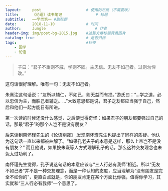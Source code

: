 ```yaml
---
layout:     post                    # 使用的布局（不需要改）
title:      《论语》读书笔记               # 标题 
subtitle:   ——学而第一 #副标题
date:       2018-11-10              # 时间
author:     Jungle                      # 作者
header-img: img/post-bg-2015.jpg    #这篇文章标题背景图片
catalog: true                       # 是否归档
tags:                               #标签
    - 国学 
    - 论语
---
```



>子曰：“君子不重则不威，学则不固。主忠信。无友不如己者。过则勿惮改。”
  
这句话很好理解。唯有一句：无友不如己者。

朱熹注这句话说：“友所以辅仁，不如己，则无益而有损。”游氏曰：“...学之道，必以忠信为主，而胜己者辅之。...”大致意思都是说，君子之友都应当强于自己，然后和他们一起方能日有所进。

第一次读的时候还没什么感觉，之后便觉得奇怪：如果君子的朋友都要强过自己的话，那最“君子”的那个人岂不是没有朋友？

后来读到南怀瑾先生的《论语别裁》,发现南怀瑾先生也提出了同样的质疑。他认为这句话一直以来都被曲解了。“如果孔老夫子的本意是这样，那么上帝岂不是没有朋友？”
而且他说，如果按朱熹等人方式理解孔子的话，那么这种交友理念也未免太过功利了。

南怀瑾先生觉得，孔子说这句话的本意应该与“三人行必有我师”相近。所以“无友不如己者”并不是一种交友理念，而是一种认知的态度，应当理解为“没有朋友是完全不如你的”，更直白点就是，你的朋友肯定在某个方面比你强，值得你学习，其实就和“三人行必有我师”一个意思了。
